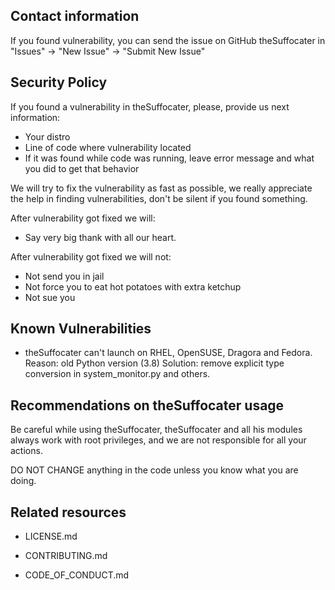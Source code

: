 ## Contact information

If you found vulnerability, you can send the issue on GitHub theSuffocater in "Issues" -> "New Issue" -> "Submit New Issue"

## Security Policy

If you found a vulnerability in theSuffocater, please, provide us next information:
- Your distro
- Line of code where vulnerability located
- If it was found while code was running, leave error message and what you did to get that behavior

We will try to fix the vulnerability as fast as possible, we really appreciate the help in finding vulnerabilities, don't be silent if you found something.

After vulnerability got fixed we will:
- Say very big thank with all our heart.

After vulnerability got fixed we will not:
- Not send you in jail
- Not force you to eat hot potatoes with extra ketchup 
- Not sue you

## Known Vulnerabilities

- theSuffocater can't launch on RHEL, OpenSUSE, Dragora and Fedora.
Reason: old Python version (3.8)
Solution: remove explicit type conversion in system_monitor.py and others.  

## Recommendations on theSuffocater usage

Be careful while using theSuffocater, theSuffocater and all his modules always work with root privileges,
and we are not responsible for all your actions.

DO NOT CHANGE anything in the code unless you know what you are doing.

## Related resources

- LICENSE.md

- CONTRIBUTING.md

- CODE_OF_CONDUCT.md
